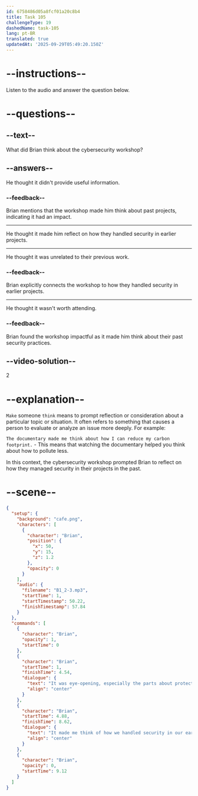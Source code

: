 ```yaml
---
id: 6758486d05a8fcf01a20c8b4
title: Task 105
challengeType: 19
dashedName: task-105
lang: pt-BR
translated: true
updatedAt: '2025-09-29T05:49:20.150Z'
---
```


<!-- (Audio) Brian: It was eye-opening, especially the parts about protecting data. It made me think of how we handled security in our earlier projects. -->

# --instructions--

Listen to the audio and answer the question below.

# --questions--

## --text--

What did Brian think about the cybersecurity workshop?

## --answers--

He thought it didn't provide useful information.

### --feedback--

Brian mentions that the workshop made him think about past projects, indicating it had an impact.

---

He thought it made him reflect on how they handled security in earlier projects.

---

He thought it was unrelated to their previous work.

### --feedback--

Brian explicitly connects the workshop to how they handled security in earlier projects.

---

He thought it wasn't worth attending.

### --feedback--

Brian found the workshop impactful as it made him think about their past security practices.

## --video-solution--

2

# --explanation--

`Make` someone `think` means to prompt reflection or consideration about a particular topic or situation. It often refers to something that causes a person to evaluate or analyze an issue more deeply. For example: 

`The documentary made me think about how I can reduce my carbon footprint.` - This means that watching the documentary helped you think about how to pollute less.

In this context, the cybersecurity workshop prompted Brian to reflect on how they managed security in their projects in the past.

# --scene--

```json
{
  "setup": {
    "background": "cafe.png",
    "characters": [
      {
        "character": "Brian",
        "position": {
          "x": 50,
          "y": 15,
          "z": 1.2
        },
        "opacity": 0
      }
    ],
    "audio": {
      "filename": "B1_2-3.mp3",
      "startTime": 1,
      "startTimestamp": 50.22,
      "finishTimestamp": 57.84
    }
  },
  "commands": [
    {
      "character": "Brian",
      "opacity": 1,
      "startTime": 0
    },
    {
      "character": "Brian",
      "startTime": 1,
      "finishTime": 4.54,
      "dialogue": {
        "text": "It was eye-opening, especially the parts about protecting data.",
        "align": "center"
      }
    },
    {
      "character": "Brian",
      "startTime": 4.88,
      "finishTime": 8.62,
      "dialogue": {
        "text": "It made me think of how we handled security in our earlier projects.",
        "align": "center"
      }
    },
    {
      "character": "Brian",
      "opacity": 0,
      "startTime": 9.12
    }
  ]
}
```
